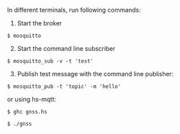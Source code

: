 In different terminals, run following commands:

1) Start the broker

`$ mosquitto`

2) Start the command line subscriber

`$ mosquitto_sub -v -t 'test'`

3) Publish test message with the command line publisher:

`$ mosquitto_pub -t 'topic' -m 'hello'`

or using hs-mqtt:

`$ ghc gnss.hs`

`$ ./gnss`
